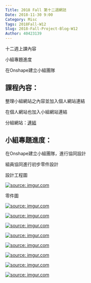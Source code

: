 ```yaml
---
Title: 2018 Fall 第十二週網誌
Date: 2018-11-30 9:00
Category: Misc
Tags: 2018Fall-W12
Slug: 2018-Fall-Project-Blog-W12
Author: 40423139
---
```


十二週上課內容

小組專題進度

在Onshape建立小組團隊

<!-- PELICAN_END_SUMMARY -->

## 課程內容：

整理小組網站之內容並加入個人網站連結

在個人網站也加入小組網站連結

分組網站：[連結](https://mdecadp2018.github.io/finalproject-ag3/content/index.html)



## 小組專題進度：

在Onshape建立小組團隊，進行協同設計

組員協同進行初步零件設計

設計工程圖

<a href="https://imgur.com/MD0UobC"><img src="https://i.imgur.com/MD0UobC.png" title="source: imgur.com" /></a>

零件圖

<a href="https://imgur.com/2i6CPjQ"><img src="https://i.imgur.com/2i6CPjQ.png" title="source: imgur.com" /></a>

<a href="https://imgur.com/BVTHmOD"><img src="https://i.imgur.com/BVTHmOD.png" title="source: imgur.com" /></a>

<a href="https://imgur.com/8ZbB97w"><img src="https://i.imgur.com/8ZbB97w.png" title="source: imgur.com" /></a>

<a href="https://imgur.com/ja3YNdw"><img src="https://i.imgur.com/ja3YNdw.png" title="source: imgur.com" /></a>

<a href="https://imgur.com/Po50Shh"><img src="https://i.imgur.com/Po50Shh.png" title="source: imgur.com" /></a>

<a href="https://imgur.com/S0zDD8I"><img src="https://i.imgur.com/S0zDD8I.png" title="source: imgur.com" /></a>

<a href="https://imgur.com/qAnUU2c"><img src="https://i.imgur.com/qAnUU2c.png" title="source: imgur.com" /></a>

<a href="https://imgur.com/tjcfgDr"><img src="https://i.imgur.com/tjcfgDr.png" title="source: imgur.com" /></a>

